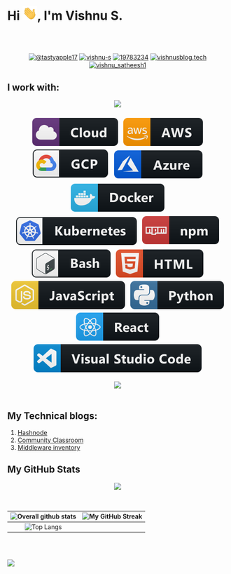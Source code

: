 # Hi <img width="33" src="https://github.com/1999AZZAR/1999AZZAR/blob/main/resources/img/waving.gif">, I'm Vishnu S. 

<br>
<p align="center"> <br>
<a href="https://twitter.com/tastyapple17" target="blank"><img align="center" src="https://raw.githubusercontent.com/rahuldkjain/github-profile-readme-generator/master/src/images/icons/Social/twitter.svg" alt="@tastyapple17" height="30" width="40" /></a>
<a href="https://www.linkedin.com/in/vishnu-s-763644196/" target="blank"><img align="center" src="https://raw.githubusercontent.com/rahuldkjain/github-profile-readme-generator/master/src/images/icons/Social/linked-in-alt.svg" alt="vishnu-s" height="30" width="40" /></a>
<a href="https://stackoverflow.com/users/19783234/vishnu-s" target="blank"><img align="center" src="https://raw.githubusercontent.com/rahuldkjain/github-profile-readme-generator/master/src/images/icons/Social/stack-overflow.svg" alt="19783234" height="30" width="40" /></a>
<a href="https://vishnusblog.tech/" target="blank"><img align="center" src="https://raw.githubusercontent.com/rahuldkjain/github-profile-readme-generator/master/src/images/icons/Social/hashnode.svg" alt="vishnusblog.tech" height="30" width="40" /></a>
<a href="https://www.hackerrank.com/vishnu_satheesh1" target="blank"><img align="center" src="https://raw.githubusercontent.com/rahuldkjain/github-profile-readme-generator/master/src/images/icons/Social/hackerrank.svg" alt="vishnu_satheesh1" height="30" width="40" /></a>
</p>

## I work with: 
<p align="center">
  <img src = "https://media2.giphy.com/media/QssGEmpkyEOhBCb7e1/giphy.gif?cid=ecf05e47a0n3gi1bfqntqmob8g9aid1oyj2wr3ds3mg700bl&rid=giphy.gif" width = 30px> <br>
<br>
  <!-- For more icons please follow  https://github.com/MikeCodesDotNET/ColoredBadges -->
    <img src="https://raw.githubusercontent.com/8bithemant/8bithemant/master/svg/dev/misc/cloud.svg" alt="cloud" style="vertical-align:top; margin:4px">
  <img src="https://raw.githubusercontent.com/8bithemant/8bithemant/master/svg/dev/services/aws.svg" alt="aws" style="vertical-align:top; margin:4px">
    <img src="https://raw.githubusercontent.com/8bithemant/8bithemant/master/svg/dev/services/gcp.svg" alt="gcp" style="vertical-align:top; margin:4px">
 <img src="svg/azure.svg" alt="azure" style="vertical-align:top; margin:6px 4px">
   <img src="svg/docker.svg" alt="docker" style="vertical-align:top; margin:6px 4px">
  <img src="svg/kubernetes.svg" alt="kubernetes" style="vertical-align:top; margin:6px 4px">
  <img src="https://raw.githubusercontent.com/8bithemant/8bithemant/master/svg/dev/services/npm.svg" alt="npm" style="vertical-align:top; margin:4px">
  <img src="https://raw.githubusercontent.com/8bithemant/8bithemant/master/svg/dev/tools/bash.svg" alt="bash" style="vertical-align:top; margin:4px">
  <img src="https://raw.githubusercontent.com/8bithemant/8bithemant/master/svg/dev/languages/html.svg" alt="html" style="vertical-align:top; margin:4px">    
  <img src="https://raw.githubusercontent.com/8bithemant/8bithemant/master/svg/dev/languages/js.svg" alt="js" style="vertical-align:top; margin:4px">
  <img src="https://raw.githubusercontent.com/8bithemant/8bithemant/master/svg/dev/languages/python.svg" alt="python" style="vertical-align:top; margin:4px">
  <img src="https://raw.githubusercontent.com/8bithemant/8bithemant/master/svg/dev/frameworks/react.svg" alt="react" style="vertical-align:top; margin:4px">
  <img src="https://raw.githubusercontent.com/8bithemant/8bithemant/master/svg/dev/tools/visualstudio_code.svg" alt="vscode" style="vertical-align:top; margin:4px">
<br> <br>
  <img src = "https://media2.giphy.com/media/QssGEmpkyEOhBCb7e1/giphy.gif?cid=ecf05e47a0n3gi1bfqntqmob8g9aid1oyj2wr3ds3mg700bl&rid=giphy.gif" width = 30px> <br>
<br>
  </p>
 
 ## My Technical blogs:
 1. [Hashnode](https://vishnusblog.tech/)
 2. [Community Classroom](https://blog.commclassroom.org/how-do-websites-redirect-to-your-location-based-version)
 3. [Middleware inventory](https://www.middlewareinventory.com/blog/author/vishnu/)
  </p>
  
## My GitHub Stats
<!-- ## Github Contributions 📈 -->
<p align='center'>
<img src="https://activity-graph.herokuapp.com/graph?username=vishnus17&theme=react-dark&hide_border=true">
<p><br>
  
| ![Overall github stats](https://github-readme-stats.vercel.app/api?username=vishnus17&show_icons=true&theme=react)             | ![My GitHub Streak](https://github-readme-streak-stats.herokuapp.com/?user=vishnus17&theme=react)                                                                                                           |
| --------------------------------------------------------------------------------------------------------------------------------- | ----------------------------------------------------------------------------------------------------------------------------------------------------------------------------------------------------------------- |
| <div align="center"> ![Top Langs](https://github-readme-stats.vercel.app/api/top-langs/?username=vishnus17&langs_count=8&theme=react&layout=compact) | </div> 
  

<div align="left"><br>
 <br>
  
![](https://komarev.com/ghpvc/?username=vishnus17&label=PROFILE+VIEWS&style=for-the-badge&color=brightgreen)

</div><br>
